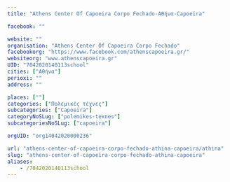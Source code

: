 ```yaml
---
title: "Athens Center Of Capoeira Corpo Fechado-Αθήνα-Capoeira"

facebook: ""

website: ""
organisation: "Athens Center Of Capoeira Corpo Fechado"
facebookorg: "https://www.facebook.com/athenscapoeira.gr/"
websiteorg: "www.athenscapoeira.gr"
UID: "7042020140113school"
cities: ["Αθήνα"]
perioxi: ""
address: ""

places: [""]
categories: ["Πολεμικές τέχνες"]
subcategories: ["Capoeira"]
categoryNoSLug: ["polemikes-texnes"]
subcategoriesNoSLug: ["capoeira"]

orgUID: "org14042020000236"

url: "athens-center-of-capoeira-corpo-fechado-athina-capoeira/athina"
slug: "athens-center-of-capoeira-corpo-fechado-athina-capoeira"
aliases:
    - /7042020140113school
---
```





